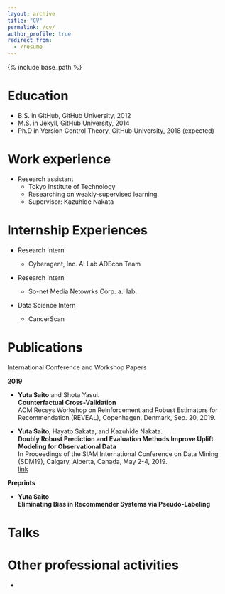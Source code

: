 ```yaml
---
layout: archive
title: "CV"
permalink: /cv/
author_profile: true
redirect_from:
  - /resume
---
```


{% include base_path %}

Education
======
* B.S. in GitHub, GitHub University, 2012
* M.S. in Jekyll, GitHub University, 2014
* Ph.D in Version Control Theory, GitHub University, 2018 (expected)

Work experience
======
* Research assistant
  * Tokyo Institute of Technology
  * Researching on weakly-supervised learning.
  * Supervisor: Kazuhide Nakata

Internship Experiences
======
- Research Intern
  - Cyberagent, Inc. AI Lab ADEcon Team

- Research Intern
  - So-net Media Netowrks Corp. a.i lab.

- Data Science Intern
  - CancerScan


Publications
======
International Conference and Workshop Papers

**2019**  
- __Yuta Saito__ and Shota Yasui.  
**Counterfactual Cross-Validation**  
ACM Recsys Workshop on Reinforcement and Robust Estimators for Recommendation (REVEAL), Copenhagen, Denmark, Sep. 20, 2019.

- __Yuta Saito__, Hayato Sakata, and Kazuhide Nakata.  
**Doubly Robust Prediction and Evaluation Methods Improve Uplift Modeling for Observational Data**  
 In Proceedings of the SIAM International Conference on Data Mining (SDM19), Calgary, Alberta, Canada, May 2-4, 2019.  
 [link](https://epubs.siam.org/doi/abs/10.1137/1.9781611975673.53)  


**Preprints**  
- __Yuta Saito__  
**Eliminating Bias in Recommender Systems via Pseudo-Labeling**      



Talks
======


Other professional activities
======
-
